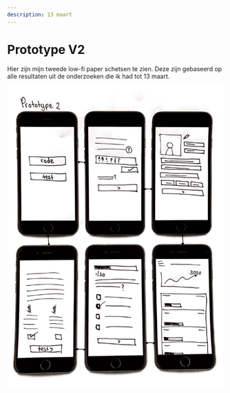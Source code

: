```yaml
---
description: 13 maart
---
```


# Prototype V2

Hier zijn mijn tweede low-fi paper schetsen te zien. Deze zijn gebaseerd op alle resultaten uit de onderzoeken die ik had tot 13 maart.

![](../.gitbook/assets/scan-8-may-2019-2-2-1.jpg)

